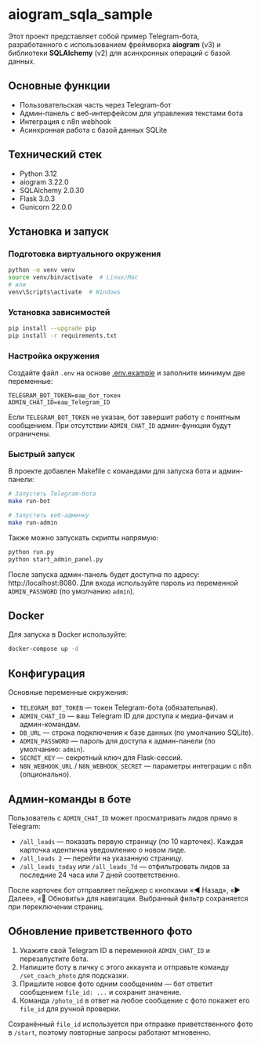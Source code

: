 # aiogram_sqla_sample

Этот проект представляет собой пример Telegram-бота, разработанного с использованием фреймворка **aiogram** (v3) и библиотеки **SQLAlchemy** (v2) для асинхронных операций с базой данных.

## Основные функции

- Пользовательская часть через Telegram-бот
- Админ-панель с веб-интерфейсом для управления текстами бота
- Интеграция с n8n webhook
- Асинхронная работа с базой данных SQLite

## Технический стек

- Python 3.12
- aiogram 3.22.0
- SQLAlchemy 2.0.30
- Flask 3.0.3
- Gunicorn 22.0.0

## Установка и запуск

### Подготовка виртуального окружения

```bash
python -m venv venv
source venv/bin/activate  # Linux/Mac
# или
venv\Scripts\activate  # Windows
```

### Установка зависимостей

```bash
pip install --upgrade pip
pip install -r requirements.txt
```

### Настройка окружения

Создайте файл `.env` на основе [.env.example](.env.example) и заполните минимум две переменные:

```env
TELEGRAM_BOT_TOKEN=ваш_бот_токен
ADMIN_CHAT_ID=ваш_Telegram_ID
```

Если `TELEGRAM_BOT_TOKEN` не указан, бот завершит работу с понятным сообщением. При отсутствии `ADMIN_CHAT_ID` админ-функции будут ограничены.

### Быстрый запуск

В проекте добавлен Makefile с командами для запуска бота и админ-панели:

```bash
# Запустить Telegram-бота
make run-bot

# Запустить веб-админку
make run-admin
```

Также можно запускать скрипты напрямую:

```bash
python run.py
python start_admin_panel.py
```

После запуска админ-панель будет доступна по адресу: http://localhost:8080. Для входа используйте пароль из переменной `ADMIN_PASSWORD` (по умолчанию `admin`).

## Docker

Для запуска в Docker используйте:

```bash
docker-compose up -d
```

## Конфигурация

Основные переменные окружения:

- `TELEGRAM_BOT_TOKEN` — токен Telegram-бота (обязательная).
- `ADMIN_CHAT_ID` — ваш Telegram ID для доступа к медиа-фичам и админ-командам.
- `DB_URL` — строка подключения к базе данных (по умолчанию SQLite).
- `ADMIN_PASSWORD` — пароль для доступа к админ-панели (по умолчанию: `admin`).
- `SECRET_KEY` — секретный ключ для Flask-сессий.
- `N8N_WEBHOOK_URL` / `N8N_WEBHOOK_SECRET` — параметры интеграции с n8n (опционально).

## Админ-команды в боте

Пользователь с `ADMIN_CHAT_ID` может просматривать лидов прямо в Telegram:

- `/all_leads` — показать первую страницу (по 10 карточек). Каждая карточка идентична уведомлению о новом лиде.
- `/all_leads 2` — перейти на указанную страницу.
- `/all_leads_today` или `/all_leads_7d` — отфильтровать лидов за последние 24 часа или 7 дней соответственно.

После карточек бот отправляет пейджер с кнопками «◀️ Назад», «▶️ Далее», «🔄 Обновить» для навигации. Выбранный фильтр сохраняется при переключении страниц.

## Обновление приветственного фото

1. Укажите свой Telegram ID в переменной `ADMIN_CHAT_ID` и перезапустите бота.
2. Напишите боту в личку с этого аккаунта и отправьте команду `/set_coach_photo` для подсказки.
3. Пришлите новое фото одним сообщением — бот ответит сообщением `file_id: ...` и сохранит значение.
4. Команда `/photo_id` в ответ на любое сообщение с фото покажет его `file_id` для ручной проверки.

Сохранённый `file_id` используется при отправке приветственного фото в `/start`, поэтому повторные запросы работают мгновенно.